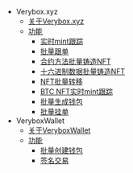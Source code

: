 * Verybox.xyz
    * [关于Verybox.xyz](veryboxXyz/_about.md)       
    * [功能](veryboxXyz/feature/_feature.md) 
      * [实时mint跟踪](veryboxXyz/feature/_mint_live.md)       
      * [批量跟单](veryboxXyz/feature/_follow_mint.md) 
      * [合约方法批量铸造NFT](veryboxXyz/feature/_mint_nft.md)       
      * [十六进制数据批量铸造NFT](veryboxXyz/feature/_0xdata_mint.md) 
      * [NFT批量转移](veryboxXyz/feature/_collect_nft.md)       
      * [BTC NFT实时mint跟踪](veryboxXyz/feature/_btc_live.md)
      * [批量生成钱包](veryboxXyz/feature/_build_wallet.md)
      * [批量挂单](veryboxXyz/feature/_list_nft.md)                                   
* VeryboxWallet
    * [关于VeryboxWallet](veryboxWallet/_about.md)  
    * [功能](veryboxWallet/feature/_feature.md)   
      * [批量创建钱包](veryboxWallet/feature/_build_wallet.md)       
      * [签名交易](veryboxWallet/feature/_sign_tx.md)